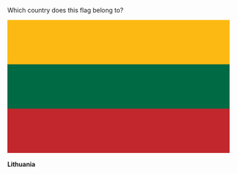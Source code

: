 Which country does this flag belong to?

![Flag of Lithuania](images/Flag_of_Lithuania.svg)
<!--question-->
**Lithuania**